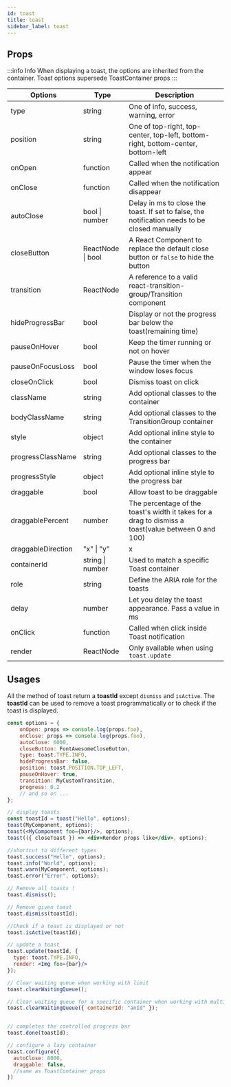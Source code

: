 ```yaml
---
id: toast
title: toast
sidebar_label: toast
---
```


## Props

:::info Info
  When displaying a toast, the options are inherited from the container. Toast options supersede ToastContainer props
:::

| Options           | Type              | Description                                                                                         |
|-------------------|-------------------|-----------------------------------------------------------------------------------------------------|
| type              | string            | One of info, success, warning, error                                                                |
| position          | string            | One of top-right, top-center, top-left, bottom-right, bottom-center, bottom-left                    |
| onOpen            | function          | Called when the notification appear                                                                 |
| onClose           | function          | Called when the notification disappear                                                              |
| autoClose         | bool \| number    | Delay in ms to close the toast. If set to false, the notification needs to be closed manually       |
| closeButton       | ReactNode \| bool | A React Component to replace the default close button or `false` to hide the button                 |
| transition        | ReactNode         | A reference to a valid react-transition-group/Transition component                                  |
| hideProgressBar   | bool              | Display or not the progress bar below the toast(remaining time)                                     |
| pauseOnHover      | bool              | Keep the timer running or not on hover                                                              |
| pauseOnFocusLoss  | bool              | Pause the timer when the window loses focus                                                         |
| closeOnClick      | bool              | Dismiss toast on click                                                                              |
| className         | string            | Add optional classes to the container                                                               |
| bodyClassName     | string            | Add optional classes to the TransitionGroup container                                               |
| style             | object            | Add optional inline style to the container                                                          |
| progressClassName | string            | Add optional classes to the progress bar                                                            |
| progressStyle     | object            | Add optional inline style to the progress bar                                                       |
| draggable         | bool              | Allow toast to be draggable                                                                         |
| draggablePercent  | number            | The percentage of the toast's width it takes for a drag to dismiss a toast(value between 0 and 100) |
| draggableDirection   | "x" \| "y"        | x         | Specify the drag direction.                                                                                 |
| containerId       | string \| number  | Used to match a specific Toast container                                                            |
| role              | string            | Define the ARIA role for the toasts                                                                 |
| delay             | number            | Let you delay the toast appearance. Pass a value in ms                                              |
| onClick           | function          | Called when click inside Toast notification                                                         |
| render            | ReactNode         | Only available when using `toast.update`                                                            |


## Usages

All the method of toast return a **toastId** except `dismiss` and `isActive`.
The **toastId** can be used to remove a toast programmatically or to check if the toast is displayed.

```jsx
const options = {
    onOpen: props => console.log(props.foo),
    onClose: props => console.log(props.foo),
    autoClose: 6000,
    closeButton: FontAwesomeCloseButton,
    type: toast.TYPE.INFO,
    hideProgressBar: false,
    position: toast.POSITION.TOP_LEFT,
    pauseOnHover: true,
    transition: MyCustomTransition,
    progress: 0.2
    // and so on ...
};

// display toasts
const toastId = toast("Hello", options);
toast(MyComponent, options); 
toast(<MyComponent foo={bar}/>, options); 
toast(({ closeToast }) => <div>Render props like</div>, options);

//shortcut to different types
toast.success("Hello", options); 
toast.info("World", options); 
toast.warn(MyComponent, options); 
toast.error("Error", options);

// Remove all toasts !
toast.dismiss();

// Remove given toast
toast.dismiss(toastId); 

//Check if a toast is displayed or not
toast.isActive(toastId); 

// update a toast
toast.update(toastId, {
  type: toast.TYPE.INFO,
  render: <Img foo={bar}/>
});

// Clear waiting queue when working with limit
toast.clearWaitingQueue();

// Clear waiting queue for a specific container when working with multiple container
toast.clearWaitingQueue({ containerId: "anId" });


// completes the controlled progress bar
toast.done(toastId);

// configure a lazy container
toast.configure({
  autoClose: 8000,
  draggable: false,
  //same as ToastContainer props
})
```


